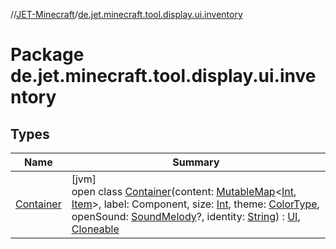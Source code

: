 //[JET-Minecraft](../../index.md)/[de.jet.minecraft.tool.display.ui.inventory](index.md)

# Package de.jet.minecraft.tool.display.ui.inventory

## Types

| Name | Summary |
|---|---|
| [Container](-container/index.md) | [jvm]<br>open class [Container](-container/index.md)(content: [MutableMap](https://kotlinlang.org/api/latest/jvm/stdlib/kotlin.collections/-mutable-map/index.html)&lt;[Int](https://kotlinlang.org/api/latest/jvm/stdlib/kotlin/-int/index.html), [Item](../de.jet.minecraft.tool.display.item/-item/index.md)&gt;, label: Component, size: [Int](https://kotlinlang.org/api/latest/jvm/stdlib/kotlin/-int/index.html), theme: [ColorType](../de.jet.minecraft.tool.display.color/-color-type/index.md), openSound: [SoundMelody](../de.jet.minecraft.tool.effect.sound/-sound-melody/index.md)?, identity: [String](https://kotlinlang.org/api/latest/jvm/stdlib/kotlin/-string/index.html)) : [UI](../de.jet.minecraft.tool.display.ui/-u-i/index.md), [Cloneable](https://kotlinlang.org/api/latest/jvm/stdlib/kotlin/-cloneable/index.html) |
